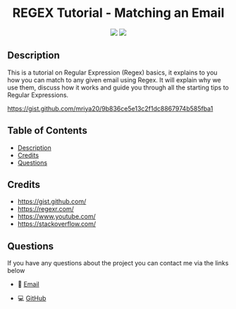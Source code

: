 <h1 align="center">REGEX Tutorial - Matching an Email</h1>
 

 
<p align="center">
    <img src="https://img.shields.io/badge/GitHub-Gist-purple"  />
    <img src="https://img.shields.io/badge/GitHub-REGEX-blue"  />
</p>
   
## Description
This is a tutorial on Regular Expression (Regex) basics, it explains to you how you can match to any given email using Regex. It will explain why we use them, discuss how it works and guide you through all the starting tips to Regular Expressions.

https://gist.github.com/mriya20/9b836ce5e13c2f1dc8867974b585fba1

## Table of Contents
* [Description](#description)
* [Credits](#credits)
* [Questions](#questions)

## Credits
* https://gist.github.com/
* https://regexr.com/
* https://www.youtube.com/
* https://stackoverflow.com/

 ## Questions

If you have any questions about the project you can contact me via the links below
   
* 📧 [Email](mailto:anastasia19markova@gmail.com)

   
* 💻 [GitHub](https://github.com/mriya20)